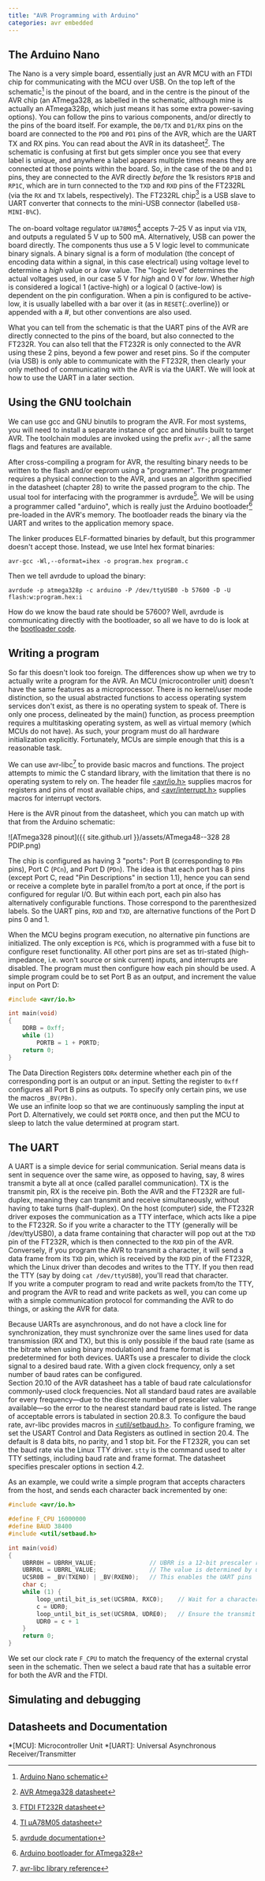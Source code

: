 ```yaml
---
title: "AVR Programming with Arduino"
categories: avr embedded
---
```


## The Arduino Nano

The Nano is a very simple board, essentially just an AVR MCU with an FTDI chip for communicating with the MCU over USB.  On the top left of the schematic[^1] is the pinout of the board, and in the centre is the pinout of the AVR chip (an ATmega328, as labelled in the schematic, although mine is actually an ATmega328p, which just means it has some extra power-saving options).  You can follow the pins to various components, and/or directly to the pins of the board itself.  For example, the `D0/TX` and `D1/RX` pins on the board are connected to the `PD0` and `PD1` pins of the AVR, which are the UART TX and RX pins.  You can read about the AVR in its datasheet[^2].  The schematic is confusing at first but gets simpler once you see that every label is unique, and anywhere a label appears multiple times means they are connected at those points within the board.  So, in the case of the `D0` and `D1` pins, they are connected to the AVR directly *before* the 1k resistors `RP1B` and `RP1C`, which are in turn connected to the `TXD` and `RXD` pins of the FT232RL (via the `RX` and `TX` labels, respectively).  The FT232RL chip[^3] is a USB slave to UART converter that connects to the mini-USB connector (labelled `USB-MINI-B%C`).

The on-board voltage regulator `UA78M05`[^4] accepts 7–25 V as input via `VIN`, and outputs a regulated 5 V up to 500 mA.  Alternatively, USB can power the board directly.  The components thus use a 5 V logic level to communicate binary signals.  A binary signal is a form of modulation (the concept of encoding data within a signal, in this case electrical) using voltage level to determine a *high* value or a *low* value.  The "logic level" determines the actual voltages used, in our case 5 V for *high* and 0 V for *low*.  Whether *high* is considered a logical 1 (active-high) or a logical 0 (active-low) is dependent on the pin configuration.  When a pin is configured to be active-low, it is usually labelled with a bar over it (as in `RESET`{:.overline}) or appended with a #, but other conventions are also used.

What you can tell from the schematic is that the UART pins of the AVR are directly connected to the pins of the board, but also connected to the FT232R.  You can also tell that the FT232R is only connected to the AVR using these 2 pins, beyond a few power and reset pins.  So if the computer (via USB) is only able to communicate with the FT232R, then clearly your only method of communicating with the AVR is via the UART.  We will look at how to use the UART in a later section.

## Using the GNU toolchain

We can use gcc and GNU binutils to program the AVR.  For most systems, you will need to install a separate instance of gcc and binutils built to target AVR.  The toolchain modules are invoked using the prefix `avr-`; all the same flags and features are available.

After cross-compiling a program for AVR, the resulting binary needs to be written to the flash and/or eeprom using a "programmer".  The programmer requires a physical connection to the AVR, and uses an algorithm specified in the datasheet (chapter 28) to write the passed program to the chip.  The usual tool for interfacing with the programmer is avrdude[^5].  We will be using a programmer called "arduino", which is really just the Arduino bootloader[^6] pre-loaded in the AVR's memory.  The bootloader reads the binary via the UART and writes to the application memory space.

The linker produces ELF-formatted binaries by default, but this programmer doesn't accept those.  Instead, we use Intel hex format binaries:

~~~shell
avr-gcc -Wl,--oformat=ihex -o program.hex program.c
~~~

Then we tell avrdude to upload the binary:

~~~shell
avrdude -p atmega328p -c arduino -P /dev/ttyUSB0 -b 57600 -D -U flash:w:program.hex:i
~~~

How do we know the baud rate should be 57600?  Well, avrdude is communicating directly with the bootloader, so all we have to do is look at the [bootloader code](https://github.com/arduino/Arduino/blob/1.6.8/hardware/arduino/avr/bootloaders/atmega/Makefile#L155).

## Writing a program

So far this doesn't look too foreign.  The differences show up when we try to actually write a program for the AVR.  An MCU (microcontroller unit) doesn't have the same features as a microprocessor.  There is no kernel/user mode distinction, so the usual abstracted functions to access operating system services don't exist, as there is no operating system to speak of.  There is only one process, delineated by the main() function, as process preemption requires a multitasking operating system, as well as virtual memory (which MCUs do not have).  As such, your program must do all hardware initialization explicitly.  Fortunately, MCUs are simple enough that this is a reasonable task.

We can use avr-libc[^7] to provide basic macros and functions.  The project attempts to mimic the C standard library, with the limitation that there is no operating system to rely on.  The header file [\<avr/io.h\>](http://www.nongnu.org/avr-libc/user-manual/group__avr__io.html) supplies macros for registers and pins of most available chips, and [\<avr/interrupt.h\>](http://www.nongnu.org/avr-libc/user-manual/group__avr__interrupts.html) supplies macros for interrupt vectors.

Here is the AVR pinout from the datasheet, which you can match up with that from the Arduino schematic:

![ATmega328 pinout]({{ site.github.url }}/assets/ATmega48--328 28 PDIP.png)

The chip is configured as having 3 "ports": Port B (corresponding to `PBn` pins), Port C (`PCn`), and Port D (`PDn`).  The idea is that each port has 8 pins (except Port C, read "Pin Descriptions" in section 1.1), hence you can send or receive a complete byte in parallel from/to a port at once, if the port is configured for regular I/O.  But within each port, each pin also has alternatively configurable functions.  Those correspond to the parenthesized labels.  So the UART pins, `RXD` and `TXD`, are alternative functions of the Port D pins 0 and 1.

When the MCU begins program execution, no alternative pin functions are initialized.  The only exception is `PC6`, which is programmed with a fuse bit to configure reset functionality.  All other port pins are set as tri-stated (high-impedance, i.e. won't source or sink current) inputs, and interrupts are disabled.  The program must then configure how each pin should be used.  A simple program could be to set Port B as an output, and increment the value input on Port D:

~~~c
#include <avr/io.h>

int main(void)
{
    DDRB = 0xff;
    while (1)
        PORTB = 1 + PORTD;
    return 0;
}
~~~

The Data Direction Registers `DDRx` determine whether each pin of the corresponding port is an output or an input.  Setting the register to `0xff` configures all Port B pins as outputs.  To specify only certain pins, we use the macros `_BV(PBn)`.  
We use an infinite loop so that we are continuously sampling the input at Port D.  Alternatively, we could set `PORTB` once, and then put the MCU to sleep to latch the value determined at program start.

## The UART

A UART is a simple device for serial communication.  Serial means data is sent in sequence over the same wire, as opposed to having, say, 8 wires transmit a byte all at once (called parallel communication).  TX is the transmit pin, RX is the receive pin.  Both the AVR and the FT232R are full-duplex, meaning they can transmit and receive simultaneously, without having to take turns (half-duplex).  On the host (computer) side, the FT232R driver exposes the communication as a TTY interface, which acts like a pipe to the FT232R.  So if you write a character to the TTY (generally will be /dev/ttyUSB0), a data frame containing that character will pop out at the `TXD` pin of the FT232R, which is then connected to the `RXD` pin of the AVR.  Conversely, if you program the AVR to transmit a character, it will send a data frame from its `TXD` pin, which is received by the `RXD` pin of the FT232R, which the Linux driver than decodes and writes to the TTY.  If you then read the TTY (say by doing `cat /dev/ttyUSB0`), you'll read that character.  
If you write a computer program to read and write packets from/to the TTY, and program the AVR to read and write packets as well, you can come up with a simple communication protocol for commanding the AVR to do things, or asking the AVR for data.

Because UARTs are asynchronous, and do not have a clock line for synchronization, they must synchronize over the same lines used for data transmission (RX and TX), but this is only possible if the baud rate (same as the bitrate when using binary modulation) and frame format is predetermined for both devices.  UARTs use a prescaler to divide the clock signal to a desired baud rate.  With a given clock frequency, only a set number of baud rates can be configured.  
Section 20.10 of the AVR datasheet has a table of baud rate calculationsfor commonly-used clock frequencies.  Not all standard baud rates are available for every frequency—due to the discrete number of prescaler values available—so the error to the nearest standard baud rate is listed.  The range of acceptable errors is tabulated in section 20.8.3.  To configure the baud rate, avr-libc provides macros in [\<util/setbaud.h\>](http://www.nongnu.org/avr-libc/user-manual/group__util__setbaud.html).  To configure framing, we set the USART Control and Data Registers as outlined in section 20.4.  The default is 8 data bits, no  parity, and 1 stop bit.
For the FT232R, you can set the baud rate via the Linux TTY driver.  `stty` is the command used to alter TTY settings, including baud rate and frame format.  The datasheet specifies prescaler options in section 4.2.

As an example, we could write a simple program that accepts characters from the host, and sends each character back incremented by one:

~~~c
#include <avr/io.h>

#define F_CPU 16000000
#define BAUD 38400
#include <util/setbaud.h>

int main(void)
{
    UBRR0H = UBRRH_VALUE;               // UBRR is a 12-bit prescaler register
    UBRR0L = UBRRL_VALUE;               // The value is determined by util/setbaud.h
    UCSR0B = _BV(TXEN0) | _BV(RXEN0);   // This enables the UART pins
    char c;
    while (1) {
        loop_until_bit_is_set(UCSR0A, RXC0);    // Wait for a character
        c = UDR0;
        loop_until_bit_is_set(UCSR0A, UDRE0);   // Ensure the transmit buffer is empty
        UDR0 = c + 1
    }
    return 0;
}
~~~

We set our clock rate `F_CPU` to match the frequency of the external crystal seen in the schematic.  Then we select a baud rate that has a suitable error for both the AVR and the FTDI.

## Simulating and debugging

## Datasheets and Documentation

[^1]: [Arduino Nano schematic](https://www.arduino.cc/en/uploads/Main/ArduinoNano30Schematic.pdf)
[^2]: [AVR Atmega328 datasheet](http://www.atmel.com/images/atmel-8271-8-bit-avr-microcontroller-atmega48a-48pa-88a-88pa-168a-168pa-328-328p_datasheet_complete.pdf)
[^3]: [FTDI FT232R datasheet](http://www.ftdichip.com/Support/Documents/DataSheets/ICs/DS_FT232R.pdf)
[^4]: [TI µA78M05 datasheet](http://www.ti.com/lit/ds/symlink/ua78m05.pdf)
[^5]: [avrdude documentation](http://www.nongnu.org/avrdude/user-manual/avrdude.html)
[^6]: [Arduino bootloader for ATmega328](https://github.com/arduino/Arduino/blob/master/hardware/arduino/avr/bootloaders/atmega/ATmegaBOOT_168.c)
[^7]: [avr-libc library reference](http://nongnu.org/avr-libc/user-manual/modules.html)

*[MCU]: Microcontroller Unit
*[UART]: Universal Asynchronous Receiver/Transmitter

